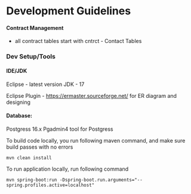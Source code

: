 # Development Guidelines


#### Contract Management

- all contract tables start with cntrct - Contact Tables


### Dev Setup/Tools

#### IDE/JDK
Eclipse - latest version
JDK - 17

Eclipse Plugin - https://ermaster.sourceforge.net/ for ER diagram and designing


#### Database:
Postgress 16.x
Pgadmin4 tool for Postgress 

To build code locally, you run following maven command, and make sure build passes with no errors
```
mvn clean install
```

To run application locally, run following command 
```
mvn spring-boot:run -Dspring-boot.run.arguments="--spring.profiles.active=localhost"
```

